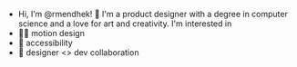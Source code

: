 - Hi, I’m @rmendhek! 💖 I'm a product designer with a degree in computer science and a love for art and creativity. I'm interested in 
- 🚗💨 motion design
- 💪 accessibility
- 💬 designer <> dev collaboration

<!---
rmendhek/rmendhek is a ✨ special ✨ repository because its `README.md` (this file) appears on your GitHub profile.
You can click the Preview link to take a look at your changes.
--->
